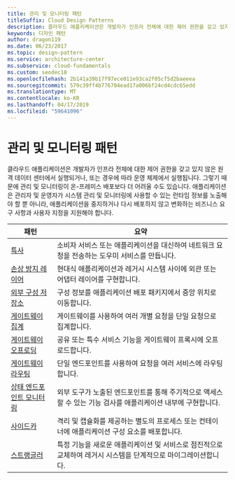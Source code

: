 ```yaml
---
title: 관리 및 모니터링 패턴
titleSuffix: Cloud Design Patterns
description: 클라우드 애플리케이션은 개발자가 인프라 전체에 대한 제어 권한을 갖고 있지 않은 원격 데이터 센터에서 실행되거나, 또는 경우에 따라 운영 체제에서 실행됩니다. 그렇기 때문에 관리 및 모니터링이 온-프레미스 배포보다 더 어려울 수도 있습니다. 애플리케이션은 관리자 및 운영자가 시스템 관리 및 모니터링에 사용할 수 있는 런타임 정보를 노출해야 할 뿐 아니라, 애플리케이션을 중지하거나 다시 배포하지 않고 변화하는 비즈니스 요구 사항과 사용자 지정을 지원해야 합니다.
keywords: 디자인 패턴
author: dragon119
ms.date: 06/23/2017
ms.topic: design-pattern
ms.service: architecture-center
ms.subservice: cloud-fundamentals
ms.custom: seodec18
ms.openlocfilehash: 2b141a39b17f97ece011e93ca2f05cf5d2baeeea
ms.sourcegitcommit: 579c39ff4b776704ead17a006bf24cd4cdc65edd
ms.translationtype: MT
ms.contentlocale: ko-KR
ms.lasthandoff: 04/17/2019
ms.locfileid: "59641096"
---
```

# <a name="management-and-monitoring-patterns"></a>관리 및 모니터링 패턴

클라우드 애플리케이션은 개발자가 인프라 전체에 대한 제어 권한을 갖고 있지 않은 원격 데이터 센터에서 실행되거나, 또는 경우에 따라 운영 체제에서 실행됩니다. 그렇기 때문에 관리 및 모니터링이 온-프레미스 배포보다 더 어려울 수도 있습니다. 애플리케이션은 관리자 및 운영자가 시스템 관리 및 모니터링에 사용할 수 있는 런타임 정보를 노출해야 할 뿐 아니라, 애플리케이션을 중지하거나 다시 배포하지 않고 변화하는 비즈니스 요구 사항과 사용자 지정을 지원해야 합니다.

|                              패턴                               |                                                              요약                                                              |
|--------------------------------------------------------------------|-----------------------------------------------------------------------------------------------------------------------------------|
|                   [특사](../ambassador.md)                   |                 소비자 서비스 또는 애플리케이션을 대신하여 네트워크 요청을 전송하는 도우미 서비스를 만듭니다.                 |
|        [손상 방지 레이어](../anti-corruption-layer.md)        |                       현대식 애플리케이션과 레거시 시스템 사이에 외관 또는 어댑터 레이어를 구현합니다.                       |
| [외부 구성 저장소](../external-configuration-store.md) |                구성 정보를 애플리케이션 배포 패키지에서 중앙 위치로 이동합니다.                |
|          [게이트웨이 집계](../gateway-aggregation.md)          |                          게이트웨이를 사용하여 여러 개별 요청을 단일 요청으로 집계합니다.                           |
|           [게이트웨이 오프로딩](../gateway-offloading.md)           |                              공유 또는 특수 서비스 기능을 게이트웨이 프록시에 오프로드합니다.                              |
|              [게이트웨이 라우팅](../gateway-routing.md)              |                                   단일 엔드포인트를 사용하여 요청을 여러 서비스에 라우팅합니다.                                    |
|   [상태 엔드포인트 모니터링](../health-endpoint-monitoring.md)   |   외부 도구가 노출된 엔드포인트를 통해 주기적으로 액세스할 수 있는 기능 검사를 애플리케이션 내부에 구현합니다.    |
|                      [사이드카](../sidecar.md)                      |         격리 및 캡슐화를 제공하는 별도의 프로세스 또는 컨테이너에 애플리케이션 구성 요소를 배포합니다.          |
|                    [스트랭글러](../strangler.md)                    | 특정 기능을 새로운 애플리케이션 및 서비스로 점진적으로 교체하여 레거시 시스템을 단계적으로 마이그레이션합니다. |
